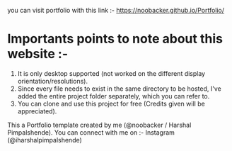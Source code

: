 you can visit portfolio with this link :- https://noobacker.github.io/Portfolio/

# Importants points to note about this website :- 
1. It is only desktop supported (not worked on the different display orientation/resolutions).
2. Since every file needs to exist in the same directory to be hosted, I've added the entire project folder separately, which you can refer to.
3. You can clone and use this project for free (Credits given will be appreciated).


This a Portfolio template created by me (@noobacker / Harshal Pimpalshende).
You can connect with me on :- Instagram (@iharshalpimpalshende)
